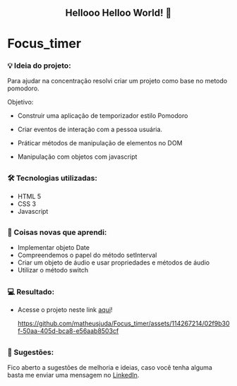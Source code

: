 <span align="center">

##  Hellooo Helloo World! 👋 

</span>

# Focus_timer

### 💡 Ideia do projeto:

Para ajudar na concentração resolvi criar um projeto como base no metodo pomodoro.

Objetivo:

- Construir uma aplicação de temporizador estilo Pomodoro 

- Criar eventos de interação com a pessoa usuária.

- Práticar métodos de manipulação de elementos no DOM

- Manipulação com objetos com javascript

##

### 🛠 Tecnologias utilizadas:

- HTML 5
- CSS 3
- Javascript

##

### 📝 Coisas novas que aprendi:

  - Implementar objeto Date
  - Compreendemos o papel do método setInterval
  - Criar um objeto de áudio e usar propriedades e métodos de áudio
  - Utilizar o método switch

##

### 💻 Resultado:

- Acesse o projeto neste link [aqui](https://focus-timer-pauxosv02-matheus-ben-judas-projects.vercel.app/)!


  https://github.com/matheusjuda/Focus_timer/assets/114267214/02f9b30f-50aa-405d-bca8-e56aab8503cf



##

### 💬 Sugestões:

Fico aberto a sugestões de melhoria e ideias, caso você tenha alguma basta me enviar uma mensagem no [LinkedIn](https://www.linkedin.com/in/matheus-ben-jud%C3%A1-972916235/).







